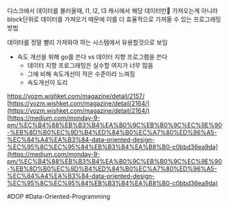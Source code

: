 
디스크에서 데이터를 불러올때, l1, l2, l3 캐시에서 해당 데이터만 가져오는게 아니라 block단위로 데이터를 가져오기 때문에 이를 더 효율적으로 가져올 수 있는 프로그래밍 방법

데이터를 정말 빨리 가져와야 하는 시스템에서 유용할것으로 보임

- 속도 개선을 위해 go를 쓴다 vs 데이터 지향 프로그램을 쓴다
	- 데이터 지향 프로그래밍은 실수할 여지가 너무 많음
	- 그에 비해 속도개선이 적은 수준이라 느껴짐
	- 속도개선이 도리

https://yozm.wishket.com/magazine/detail/2157/
[https://yozm.wishket.com/magazine/detail/2164/](https://yozm.wishket.com/magazine/detail/2164/)  
[https://medium.com/monday-9-pm/%EC%B4%88%EB%B3%B4%EA%B0%9C%EB%B0%9C%EC%9E%90-%EB%8D%B0%EC%9D%B4%ED%84%B0%EC%A7%80%ED%96%A5-%EC%84%A4%EA%B3%84-data-oriented-design-%EC%95%8C%EC%95%84%EB%B3%B4%EA%B8%B0-c0bbd36ea9da](https://medium.com/monday-9-pm/%EC%B4%88%EB%B3%B4%EA%B0%9C%EB%B0%9C%EC%9E%90-%EB%8D%B0%EC%9D%B4%ED%84%B0%EC%A7%80%ED%96%A5-%EC%84%A4%EA%B3%84-data-oriented-design-%EC%95%8C%EC%95%84%EB%B3%B4%EA%B8%B0-c0bbd36ea9da)


#DOP
#Data-Oriented-Programming

